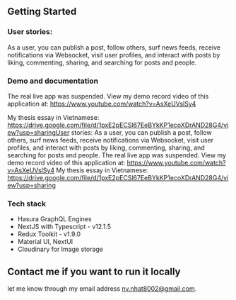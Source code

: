 ## Getting Started

### User stories: 
As a user, you can publish a post, follow others, surf news feeds, receive notifications via Websocket, visit user profiles, and interact with posts by liking, commenting, sharing, and searching for posts and people.

### Demo and documentation
The real live app was suspended. View my demo record video of this application at:
https://www.youtube.com/watch?v=AsXeUVslSy4

My thesis essay in Vietnamese:
https://drive.google.com/file/d/1pxE2pECSl67EeBYkKP1ecoXDrAND28G4/view?usp=sharingUser stories: As a user, you can publish a post, follow others, surf news feeds, receive notifications via Websocket, visit user profiles, and interact with posts by liking, commenting, sharing, and searching for posts and people. The real live app was suspended. View my demo record video of this application at: https://www.youtube.com/watch?v=AsXeUVslSy4 My thesis essay in Vietnamese: https://drive.google.com/file/d/1pxE2pECSl67EeBYkKP1ecoXDrAND28G4/view?usp=sharing


### Tech stack

- Hasura GraphQL Engines
- NextJS with Typescript - v12.1.5
- Redux Toolkit - v1.9.0
- Material UI, NextUI
- Cloudinary for Image storage

## Contact me if you want to run it locally
  let me know through my email address nv.nhat8002@gmail.com.
